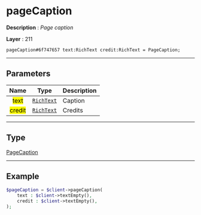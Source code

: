 # pageCaption

**Description** : *Page caption*

**Layer** : 211

```tl
pageCaption#6f747657 text:RichText credit:RichText = PageCaption;
```

---

## Parameters

| Name | Type | Description |
| :---: | :---: | :--- |
| <mark>text</mark> | [`RichText`](type/RichText) | Caption |
| <mark>credit</mark> | [`RichText`](type/RichText) | Credits |

---

## Type

[PageCaption](type/PageCaption)

---

## Example

```php
$pageCaption = $client->pageCaption(
	text : $client->textEmpty(),
	credit : $client->textEmpty(),
);
```